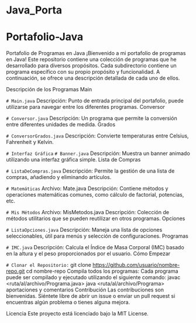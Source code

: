 # Java_Porta
# Portafolio-Java
Portafolio de Programas en Java
¡Bienvenido a mi portafolio de programas en Java! Este repositorio contiene una colección de programas que he desarrollado para diversos propósitos. Cada subdirectorio contiene un programa específico con su propio propósito y funcionalidad. A continuación, se ofrece una descripción detallada de cada uno de ellos.

Descripción de los Programas
Main

``# Main.java`` 
Descripción: Punto de entrada principal del portafolio, puede utilizarse para navegar entre los diferentes programas.
Conversor

``# Conversor.java``
Descripción: Un programa que permite la conversión entre diferentes unidades de medida.
Grados

``# ConversorGrados.java``
Descripción: Convierte temperaturas entre Celsius, Fahrenheit y Kelvin.

``# Interfaz Gráfica``
``# Banner.java``
Descripción: Muestra un banner animado utilizando una interfaz gráfica simple.
Lista de Compras

``# ListaDeCompras.java``
Descripción: Permite la gestión de una lista de compras, añadiendo y eliminando artículos.

``# Matemáticas``
Archivo: Mate.java
Descripción: Contiene métodos y operaciones matemáticas comunes, como cálculo de factorial, potencias, etc.

``# Mis Métodos``
Archivo: MisMetodos.java
Descripción: Colección de métodos utilitarios que se pueden reutilizar en otros programas.
Opciones

``# ListaOpciones.java``
Descripción: Maneja una lista de opciones seleccionables, útil para menús y selección de configuraciones.
Programas

``# IMC.java``
Descripción: Calcula el Índice de Masa Corporal (IMC) basado en la altura y el peso proporcionados por el usuario.
Cómo Empezar

``# Clonar el Repositorio:``
git clone https://github.com/usuario/nombre-repo.git
cd nombre-repo
Compila todos los programas: Cada programa puede ser compilado y ejecutado utilizando el siguiente comando:
javac <ruta/al/archivo/Programa.java>
java <ruta/al/archivo/Programa>
aportaciones y comentarios
Contribución
Las contribuciones son bienvenidas. Siéntete libre de abrir un issue o enviar un pull request si encuentras algún problema o tienes alguna mejora.

Licencia
Este proyecto está licenciado bajo la MIT License.
